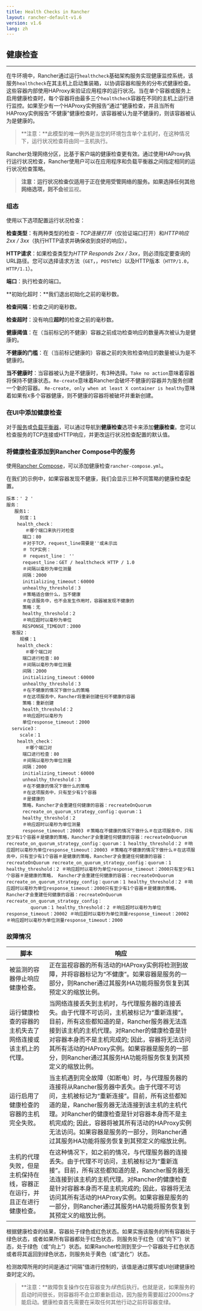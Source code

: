 ```yaml
---
title: Health Checks in Rancher
layout: rancher-default-v1.6
version: v1.6
lang: zh
---
```


## 健康检查

------

在牛环境中，Rancher通过运行`healthcheck`基础架构服务实现健康监控系统，该服务`healthcheck`在其主机上启动集装箱，以协调容器和服务的分布式健康检查。这些容器内部使用HAProxy来验证应用程序的运行状况。当在单个容器或服务上启用健康检查时，每个容器将由最多三个`healthcheck`容器在不同的主机上运行进行监控。如果至少有一个HAProxy实例报告“通过”健康检查，并且当所有HAProxy实例报告“不健康”健康检查时，该容器被认为是不健康的，则该容器被认为是健康的。

> **注意：**此模型的唯一例外是当您的环境包含单个主机时，在这种情况下，运行状况检查将由同一主机执行。

Rancher处理网络分区，比基于客户端的健康检查更有效。通过使用HAProxy执行运行状况检查，Rancher使用户可以在应用程序和负载平衡器之间指定相同的运行状况检查策略。

> **注意：**运行状况检查仅适用于正在使用受管网络的服务。如果选择任何其他网络选项，则**不会**被监视。

### 组态

使用以下选项配置运行状况检查：

**检查类型**：有两种类型的检查 - *TCP连接打开*（仅验证端口打开）和*HTTP响应2xx / 3xx*（执行HTTP请求并确保收到良好的响应）。

**HTTP请求**：如果检查类型为*HTTP Responds 2xx / 3xx*，则必须指定要查询的URL路径。您可以选择请求方法（`GET`，，`POST`etc）以及HTTP版本（`HTTP/1.0`，`HTTP/1.1`）。

**端口**：执行检查的端口。

**初始化超时：**我们退出初始化之前的毫秒数。

**检查间隔**：检查之间的毫秒数。

**检查超时**：没有响应**超时**的检查之前的毫秒数。

**健康阈值**：在（当前标记的不健康）容器之前成功检查响应的数量再次被认为是健康的。

**不健康的门槛**：在（当前标记健康的）容器之前的失败检查响应的数量被认为是不健康的。

**当不健康时**：当容器被认为是不健康时，有3种选择。`Take no action`意味着容器将保持不健康状态。`Re-create`意味着Rancher会破坏不健康的容器并为服务创建一个新的容器。 `Re-create, only when at least X container is healthy`意味着如果有`X`多个容器健康，则不健康的容器将被破坏并重新创建。

### 在UI中添加健康检查

对于[服务](https://github.com/rancher/rancher.github.io/blob/master/rancher/v1.6/en/cattle/health-checks/%7B%7Bsite.baseurl%7D%7D/rancher/%7B%7Bpage.version%7D%7D/%7B%7Bpage.lang%7D%7D/cattle/adding-services)或[负载平衡器](https://github.com/rancher/rancher.github.io/blob/master/rancher/v1.6/en/cattle/health-checks/%7B%7Bsite.baseurl%7D%7D/rancher/%7B%7Bpage.version%7D%7D/%7B%7Bpage.lang%7D%7D/cattle/adding-load-balancers)，可以通过导航到**健康检查**选项卡来添加**健康检查**。您可以检查服务的TCP连接或HTTP响应，并更改运行状况检查配置的默认值。

### 将健康检查添加到Rancher Compose中的服务

使用[Rancher Compose](https://github.com/rancher/rancher.github.io/blob/master/rancher/v1.6/en/cattle/health-checks/%7B%7Bsite.baseurl%7D%7D/rancher/%7B%7Bpage.version%7D%7D/%7B%7Bpage.lang%7D%7D/cattle/rancher-compose)，可以添加健康检查`rancher-compose.yml`。

在我们的示例中，如果容器发现不健康，我们会显示三种不同策略的健康检查配置。

```
版本：' 2 '
服务：
   服务1：
     刻度：1 
    health_check：
       ＃哪个端口来执行对检查
      端口：80 
      ＃对于TCP，request_line需要是''或未示出
      ＃ TCP实例：
      ＃ request_line： '' 
      request_line：GET / healthcheck HTTP / 1.0 
      ＃间隔以毫秒为单位测量
      间隔：2000 
      initializing_timeout：60000 
      unhealthy_threshold：3 
      ＃策略适合做什么，当不健康
      ＃在该服务中，也不会发生作用时，容器被发现不健康的
      策略：无
      healthy_threshold：2 
      ＃响应超时以毫秒为单位
      RESPONSE_TIMEOUT：2000 
  客服2：
     规模：1 
    health_check：
       ＃哪个端口对
      端口进行检查：80 
      ＃间隔以毫秒为单位测量
      间隔：2000 
      initializing_timeout：60000 
      unhealthy_threshold：3 
      ＃在不健康的情况下做什么的策略
      ＃在这项服务中，Rancher将重新创建任何不健康的容器
      策略：重新创建
      health_threshold：2 
      ＃响应超时以毫秒为
      单位response_timeout：2000 
  service3：
     scale：1 
    health_check：
       ＃哪个端口对
      端口进行检查：80 
      ＃间隔以毫秒为单位测量
      间隔：2000 
      initializing_timeout：60000 
      unhealthy_threshold：3 
      ＃在不健康的情况下做什么的策略
      ＃在这项服务中，只有至少有1个容器
      ＃是健康的
      策略，Rancher才会重建任何健康的容器：recreateOnQuorum 
      recreate_on_quorum_strategy_config：quorum：1 
      healthy_threshold：2 
      ＃响应超时以毫秒为单位测量
      response_timeout：20003 ＃策略在不健康的情况下做什么＃在这项服务中，只有至少有1个容器＃是健康的策略，Rancher才会重建任何健康的容器：recreateOnQuorum recreate_on_quorum_strategy_config：quorum：1 healthy_threshold：2 ＃响应超时以毫秒为单位response_timeout：20003 ＃策略在不健康的情况下做什么＃在这项服务中，只有至少有1个容器＃是健康的策略，Rancher才会重建任何健康的容器：recreateOnQuorum recreate_on_quorum_strategy_config：quorum：1 healthy_threshold：2 ＃响应超时以毫秒为单位response_timeout：2000只有至少有1个容器＃是健康的策略， Rancher才会重建任何健康的容器：recreateOnQuorum recreate_on_quorum_strategy_config：quorum：1 healthy_threshold：2 ＃响应超时以毫秒为单位response_timeout：2000只有至少有1个容器＃是健康的策略， Rancher才会重建任何健康的容器：recreateOnQuorum recreate_on_quorum_strategy_config：
         quorum：1 healthy_threshold：2 ＃响应超时以毫秒为单位response_timeout：20002 ＃响应超时以毫秒为单位测量response_timeout：20002 ＃响应超时以毫秒为单位测量response_timeout：2000
```

### 故障情况

| 脚本                                  | 响应                                       |
| ----------------------------------- | ---------------------------------------- |
| 被监测的容器停止响应健康检查。                     | 正在监视容器的所有活动的HAProxy实例将检测到故障，并将容器标记为“不健康”。如果容器是服务的一部分，则Rancher通过其服务HA功能将服务恢复到其预定义的缩放比例。 |
| 运行健康检查的容器的主机失去了网络连接或该主机上的代理。        | 当网络连接丢失到主机时，与代理服务器的连接丢失。由于代理不可访问，主机被标记为“重新连接”。目前，所有这些都知道的是，Rancher服务器无法连接到该主机的主机代理。对Rancher的健康检查是针对容器本身而不是主机完成的; 因此，容器将无法访问其所有活动的HAProxy实例。如果容器是服务的一部分，则Rancher通过其服务HA功能将服务恢复到其预定义的缩放比例。 |
| 运行启用了健康检查的容器的主机完全失败。                | 当主机遇到完全故障（如断电）时，与代理服务器的连接将从Rancher服务器中丢失。由于代理不可访问，主机被标记为“重新连接”。目前，所有这些都知道的是，Rancher服务器无法连接到该主机的主机代理。对Rancher的健康检查是针对容器本身而不是主机完成的; 因此，容器将被其所有活动的HAProxy实例无法访问。如果容器是服务的一部分，则Rancher通过其服务HA功能将服务恢复到其预定义的缩放比例。 |
| 主机的代理失败，但是主机保持在线，容器正在运行，并且正在进行健康检查。 | 在这种情况下，如之前的情况，与代理服务器的连接丢失。由于代理不可访问，主机被标记为“重新连接”。目前，所有这些都知道的是，Rancher服务器无法连接到该主机的主机代理。对Rancher的健康检查是针对容器本身而不是主机完成的; 因此，容器将无法访问其所有活动的HAProxy实例。如果容器是服务的一部分，则Rancher通过其服务HA功能将服务恢复到其预定义的缩放比例。 |

根据健康检查的结果，容器处于绿色或红色状态。如果实施该服务的所有容器处于绿色状态，或者如果所有容器都处于红色状态，则服务处于红色（或“向下”）状态，处于绿色（或“向上”）状态。如果Rancher检测到至少一个容器处于红色状态或者将其返回到绿色状态，则服务处于黄色（或“退化”）状态。

检测故障所用的时间是通过“间隔”值进行控制的，该值是通过撰写或UI创建健康检查时定义的。

> **注意：**故障恢复操作仅在容器变为*绿色*后执行。也就是说，如果服务的启动时间很长，则容器将不会立即重新启动，因为服务需要超过2000ms才能启动。健康检查首先需要在采取任何其他行动之前将容器变绿。